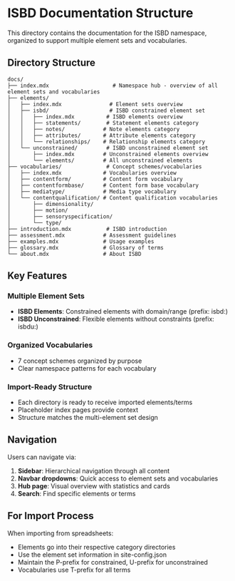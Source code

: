 # ISBD Documentation Structure

This directory contains the documentation for the ISBD namespace, organized to support multiple element sets and vocabularies.

## Directory Structure

```
docs/
├── index.mdx                    # Namespace hub - overview of all element sets and vocabularies
├── elements/
│   ├── index.mdx               # Element sets overview
│   ├── isbd/                   # ISBD constrained element set
│   │   ├── index.mdx          # ISBD elements overview
│   │   ├── statements/        # Statement elements category
│   │   ├── notes/            # Note elements category
│   │   ├── attributes/       # Attribute elements category
│   │   └── relationships/    # Relationship elements category
│   └── unconstrained/         # ISBD unconstrained element set
│       ├── index.mdx         # Unconstrained elements overview
│       └── elements/         # All unconstrained elements
├── vocabularies/              # Concept schemes/vocabularies
│   ├── index.mdx             # Vocabularies overview
│   ├── contentform/          # Content form vocabulary
│   ├── contentformbase/      # Content form base vocabulary
│   ├── mediatype/            # Media type vocabulary
│   └── contentqualification/ # Content qualification vocabularies
│       ├── dimensionality/
│       ├── motion/
│       ├── sensoryspecification/
│       └── type/
├── introduction.mdx           # ISBD introduction
├── assessment.mdx            # Assessment guidelines
├── examples.mdx              # Usage examples
├── glossary.mdx              # Glossary of terms
└── about.mdx                 # About ISBD

```

## Key Features

### Multiple Element Sets
- **ISBD Elements**: Constrained elements with domain/range (prefix: isbd:)
- **ISBD Unconstrained**: Flexible elements without constraints (prefix: isbdu:)

### Organized Vocabularies
- 7 concept schemes organized by purpose
- Clear namespace patterns for each vocabulary

### Import-Ready Structure
- Each directory is ready to receive imported elements/terms
- Placeholder index pages provide context
- Structure matches the multi-element set design

## Navigation

Users can navigate via:
1. **Sidebar**: Hierarchical navigation through all content
2. **Navbar dropdowns**: Quick access to element sets and vocabularies
3. **Hub page**: Visual overview with statistics and cards
4. **Search**: Find specific elements or terms

## For Import Process

When importing from spreadsheets:
- Elements go into their respective category directories
- Use the element set information in site-config.json
- Maintain the P-prefix for constrained, U-prefix for unconstrained
- Vocabularies use T-prefix for all terms